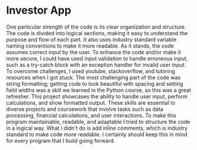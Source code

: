 # Investor App

One particular strength of the code is its clear organization and structure. The code is divided into logical sections, making it easy to understand the purpose and flow of each part. It also uses industry standard variable naming conventions to make it more readable. As it stands, the code assumes correct input by the user. To enhance the code and/or make it more secure, I could have used input validation to handle erroneous input, such as a try-catch block with an exception handler for invalid user input. To overcome challenges, I used youtube, stackoverflow, and tutoring resources when I got stuck. The most challenging part of the code was string formatting; getting code to look beautiful with spacing and setting field widths was a skill we learned in the Python course, so this was a great refresher. This project showcases the ability to handle user input, perform calculations, and show formatted output. These skills are essential to diverse projects and coursework that involve tasks such as data processing, financial calculations, and user interactions. To make this program maintainable, readable, and adaptable I tried to structure the code in a logical way. What I didn't do is add inline comments, which is industry standard to make code more readable. I certainly should keep this in mind for every program that I build going forward.
